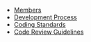 - [Members](https://github.com/orgs/input-output-hk/teams/adrestia)
- [Development Process](https://github.com/input-output-hk/cardano-adrestia/wiki/Development-Process)
- [Coding Standards](https://github.com/input-output-hk/cardano-adrestia/wiki/Coding-Standards)
- [Code Review Guidelines](https://github.com/input-output-hk/cardano-adrestia/wiki/Code-Review-Guidelines)